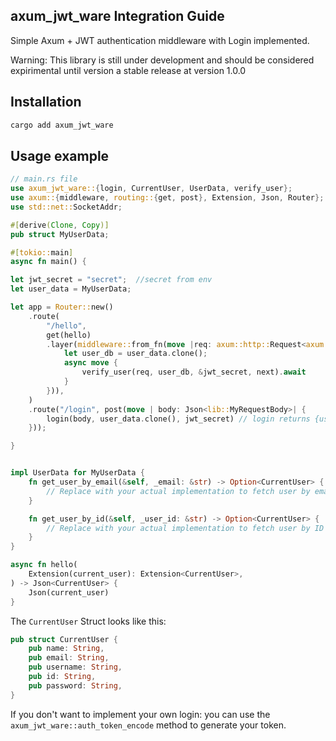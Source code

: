 
## axum_jwt_ware Integration Guide
Simple Axum + JWT authentication middleware with Login implemented. 

Warning: This library is still under development and should be considered expirimental until version a stable release at version 1.0.0

## Installation

```sh
cargo add axum_jwt_ware
```

## Usage example

```rs
// main.rs file
use axum_jwt_ware::{login, CurrentUser, UserData, verify_user};
use axum::{middleware, routing::{get, post}, Extension, Json, Router};
use std::net::SocketAddr;

#[derive(Clone, Copy)]
pub struct MyUserData;

#[tokio::main]
async fn main() {

let jwt_secret = "secret";  //secret from env
let user_data = MyUserData;

let app = Router::new()
    .route(
        "/hello",
        get(hello)
        .layer(middleware::from_fn(move |req: axum::http::Request<axum::body::Body>, next: middleware::Next<axum::body::Body>| {
            let user_db = user_data.clone();
            async move {
                verify_user(req, user_db, &jwt_secret, next).await
            }
        })),
    )
    .route("/login", post(move | body: Json<lib::MyRequestBody>| {
        login(body, user_data.clone(), jwt_secret) // login returns {username, token}
    }));

}


impl UserData for MyUserData {
    fn get_user_by_email(&self, _email: &str) -> Option<CurrentUser> {
        // Replace with your actual implementation to fetch user by email
    }

    fn get_user_by_id(&self, _user_id: &str) -> Option<CurrentUser> {
        // Replace with your actual implementation to fetch user by ID
    }
}

async fn hello(
    Extension(current_user): Extension<CurrentUser>,
) -> Json<CurrentUser> {
    Json(current_user)
}
```

The `CurrentUser` Struct looks like this: 
```rs
pub struct CurrentUser {
    pub name: String,
    pub email: String,
    pub username: String,
    pub id: String,
    pub password: String,
}
```


If you don't want to implement your own login: you can use the `axum_jwt_ware::auth_token_encode` method to generate your token. 

